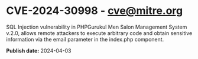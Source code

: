 # CVE-2024-30998 - cve@mitre.org

SQL Injection vulnerability in PHPGurukul Men Salon Management System v.2.0, allows remote attackers to execute arbitrary code and obtain sensitive information via the email parameter in the index.php component.

**Publish date:** 2024-04-03
